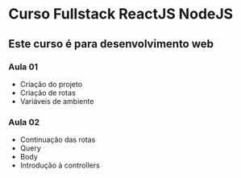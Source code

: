 # Curso Fullstack ReactJS NodeJS
## Este curso é para desenvolvimento web
### Aula 01
* Criação do projeto
* Criação de rotas
* Variáveis de ambiente

### Aula 02
* Continuação das rotas
* Query
* Body
* Introdução à controllers